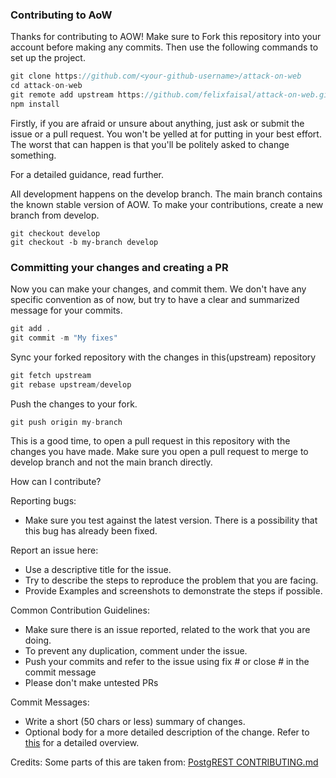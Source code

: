 ### Contributing to AoW

Thanks for contributing to AOW! Make sure to Fork this repository into your account before making any commits. Then use the following commands to set up the project.

```jsx
git clone https://github.com/<your-github-username>/attack-on-web
cd attack-on-web
git remote add upstream https://github.com/felixfaisal/attack-on-web.git
npm install
```

Firstly, if you are afraid or unsure about anything, just ask or submit the issue or a pull request. You won't be yelled at for putting in your best effort. The worst that can happen is that you'll be politely asked to change something.

For a detailed guidance, read further.

All development happens on the develop branch. The main branch contains the known stable version of AOW. To make your contributions, create a new branch from develop.

```
git checkout develop
git checkout -b my-branch develop
```

### Committing your changes and creating a PR

Now you can make your changes, and commit them. We don't have any specific convention as of now, but try to have a clear and summarized message for your commits.

```jsx
git add .
git commit -m "My fixes"

```

Sync your forked repository with the changes in this(upstream) repository

```jsx
git fetch upstream
git rebase upstream/develop
```

Push the changes to your fork.

```jsx
git push origin my-branch
```

This is a good time, to open a pull request in this repository with the changes you have made. Make sure you open a pull request to merge to develop branch and not the main branch directly.

How can I contribute?

Reporting bugs: 

- Make sure you test against the latest version. There is a possibility that this bug has already been fixed.

Report an issue here:

- Use a descriptive title for the issue.
- Try to describe the steps to reproduce the problem that you are facing.
- Provide Examples and screenshots to demonstrate the steps if possible.

Common Contribution Guidelines:

- Make sure there is an issue reported, related to the work that you are doing.
- To prevent any duplication, comment under the issue.
- Push your commits and refer to the issue using fix #<issue-no> or close #<issue-no> in the commit message
- Please don't make untested PRs

Commit Messages:

- Write a short (50 chars or less) summary of changes.
- Optional body for a more detailed description of the change. Refer to [this](https://github.com/erlang/otp/wiki/writing-good-commit-messages) for a detailed overview.

Credits: Some parts of this are taken from: [PostgREST CONTRIBUTING.md](https://github.com/PostgREST/postgrest/blob/main/.github/CONTRIBUTING.md)
